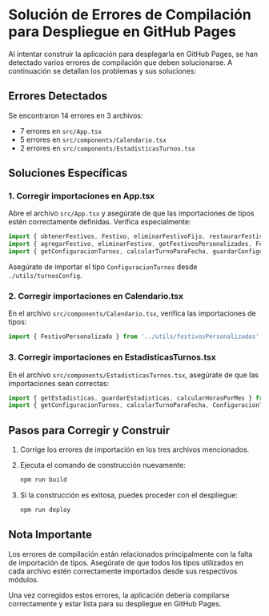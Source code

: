 # Solución de Errores de Compilación para Despliegue en GitHub Pages

Al intentar construir la aplicación para desplegarla en GitHub Pages, se han detectado varios errores de compilación que deben solucionarse. A continuación se detallan los problemas y sus soluciones:

## Errores Detectados

Se encontraron 14 errores en 3 archivos:
- 7 errores en `src/App.tsx`
- 5 errores en `src/components/Calendario.tsx`
- 2 errores en `src/components/EstadisticasTurnos.tsx`

## Soluciones Específicas

### 1. Corregir importaciones en App.tsx

Abre el archivo `src/App.tsx` y asegúrate de que las importaciones de tipos estén correctamente definidas. Verifica especialmente:

```typescript
import { obtenerFestivos, Festivo, eliminarFestivoFijo, restaurarFestivoFijo } from './utils/festivos';
import { agregarFestivo, eliminarFestivo, getFestivosPersonalizados, FestivoPersonalizado } from './utils/festivosPersonalizados';
import { getConfiguracionTurnos, calcularTurnoParaFecha, guardarConfiguracionTurnos, ConfiguracionTurnos } from './utils/turnosConfig';
```

Asegúrate de importar el tipo `ConfiguracionTurnos` desde `./utils/turnosConfig`.

### 2. Corregir importaciones en Calendario.tsx

En el archivo `src/components/Calendario.tsx`, verifica las importaciones de tipos:

```typescript
import { FestivoPersonalizado } from '../utils/festivosPersonalizados';
```

### 3. Corregir importaciones en EstadisticasTurnos.tsx

En el archivo `src/components/EstadisticasTurnos.tsx`, asegúrate de que las importaciones sean correctas:

```typescript
import { getEstadisticas, guardarEstadisticas, calcularHorasPorMes } from '../utils/estadisticas';
import { getConfiguracionTurnos, calcularTurnoParaFecha, ConfiguracionTurnos } from '../utils/turnosConfig';
```

## Pasos para Corregir y Construir

1. Corrige los errores de importación en los tres archivos mencionados.

2. Ejecuta el comando de construcción nuevamente:
   ```bash
   npm run build
   ```

3. Si la construcción es exitosa, puedes proceder con el despliegue:
   ```bash
   npm run deploy
   ```

## Nota Importante

Los errores de compilación están relacionados principalmente con la falta de importación de tipos. Asegúrate de que todos los tipos utilizados en cada archivo estén correctamente importados desde sus respectivos módulos.

Una vez corregidos estos errores, la aplicación debería compilarse correctamente y estar lista para su despliegue en GitHub Pages.